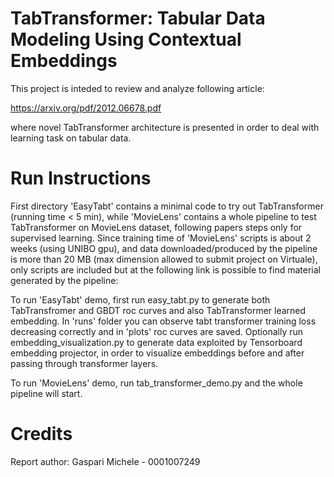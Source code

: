 # TabTransformer: Tabular Data Modeling Using Contextual Embeddings

This project is inteded to review and analyze following article:

https://arxiv.org/pdf/2012.06678.pdf

where novel TabTransformer architecture is presented in order to 
deal with learning task on tabular data.

# Run Instructions

First directory 'EasyTabt' contains a minimal code
to try out TabTransformer (running time < 5 min),
while 'MovieLens' contains a whole pipeline to test
TabTransformer on MovieLens dataset, following papers
steps only for supervised learning.
Since training time of 'MovieLens' scripts is about 2
weeks (using UNIBO gpu), and data downloaded/produced
by the pipeline is more than 20 MB (max dimension allowed
to submit project on Virtuale), only scripts are
included but at the following link is possible to find
material generated by the pipeline:

To run 'EasyTabt' demo, first run easy_tabt.py
to generate both TabTransfromer and GBDT roc curves
and also TabTransformer learned embedding. In 'runs' folder
you can observe tabt transformer training loss
decreasing correctly and in 'plots' roc curves are saved.
Optionally run embedding_visualization.py to generate data
exploited by Tensorboard embedding projector, in order to 
visualize embeddings before and after passing through transformer
layers.

To run 'MovieLens' demo, run tab_transformer_demo.py and
the whole pipeline will start.

# Credits

Report author: Gaspari Michele - 0001007249
